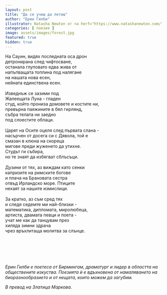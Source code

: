 ```yaml
---
layout: post
title: "Да се учиш да летиш"
author: "Ерин Гилби"
illustrator: Natasha Newton от <a herf="https://www.natashanewton.com/">natashanewton.com</a>
categories: [ поезия ]
image: assets/images/forest.jpg
featured: true
hidden: true
---
```

<p>
На Сауин, видях последната оса дрон<br>
детронирана след чифтосване,<br>
останала глуповато едва жива от<br>
напъпващата топлина под налягане<br>
на нашата нова есен,<br>
нейната единствена есен.<br>
<br>
Изведнъж се зазими под<br>
Жалеещата Луна - гладен<br>
студ, който прониза домовете и костите ни,<br>
превърна паяжините в бял гирлянд,<br>
събра телата ни заедно<br>
под слоестите облаци.<br>
<br>
Царят на Осите оцеля след първата слана -<br>
насърчен от досега си с Дявола, той е<br>
смазан в клюна на скореца<br>
мигове преди жуженето да утихне.<br>
Студът ги събира,<br>
но те знаят да избягват сблъсъци.<br>
<br>
Дузини от тях, аз виждам като сенки<br>
капризите на римските богове<br>
и плача на Брановата сестра<br>
отвъд Ирландско море. Птиците<br>
нехаят за нашите измислици.<br>
<br>
За кратко, аз съм сред тях<br>
и следя седемте ми най-близки -<br> 
математика, дипломата, миролюбеца,<br>
артиста, двамата певци и поета -<br> 
учат ме как да танцувам през<br>
хиляда зимни здрача<br>
чрез връхлитаща молитва за слънце.<br>
</p>

<br>
<br>
<br>
<br>
<br>
<em>Ерин Гилби е поетеса от Бирмингам, драматург и лидер в областта на обществените изкуства. Поезията ѝ е вдъхновена от намаляването на биоразнообразието и от нещата, които можем да загубим.</em>

<em>В превод на Златица Маркова.</em>
